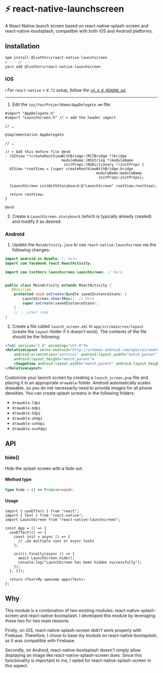 # ⚡️ react-native-launchscreen

A React Native launch screen based on react-native-splash-screen and react-native-bootsplash, compatible with both iOS and Android platforms.

## Installation

```bash
npm install @lvothnrv/react-native-launchscreen
# --- or ---
yarn add @lvothnrv/react-native-launchscreen
```

### iOS

_ℹ️ For `react-native` < `0.71` setup, follow the [`v4.4.0 README.md`](https://github.com/zoontek/react-native-bootsplash/blob/4.4.0/README.md)._

---

1. Edit the `ios/YourProjectName/AppDelegate.mm` file:

```obj-c
#import "AppDelegate.h"
#import "LaunchScreen.h" // ⬅️ add the header import

// …

@implementation AppDelegate

// …

// ⬇️ Add this before file @end
- (UIView *)createRootViewWithBridge:(RCTBridge *)bridge
                          moduleName:(NSString *)moduleName
                           initProps:(NSDictionary *)initProps {
  UIView *rootView = [super createRootViewWithBridge:bridge
                                          moduleName:moduleName
                                           initProps:initProps];

  [LaunchScreen initWithStoryboard:@"LaunchScreen" rootView:rootView];

  return rootView;
}

@end
```

2. Create a `LaunchScreen.storyboard` (which is typically already created) and modify it as desired.

### Android

1. Update the `MainActivity.java` to use `react-native-launchscreen` via the following changes:

```java
import android.os.Bundle; // here
import com.facebook.react.ReactActivity;

import com.lvothnrv.launchscreen.LaunchScreen; // here


public class MainActivity extends ReactActivity {
   @Override
    protected void onCreate(Bundle savedInstanceState) {
        LaunchScreen.show(this);  // here
        super.onCreate(savedInstanceState);
    }
    // ...other code
}
```

2. Create a file called `launch_screen.xml` in `app/src/main/res/layout` (create the `layout`-folder if it doesn't exist). The contents of the file should be the following:

```xml
<?xml version="1.0" encoding="utf-8"?>
<RelativeLayout xmlns:android="http://schemas.android.com/apk/res/android"
    android:orientation="vertical" android:layout_width="match_parent"
    android:layout_height="match_parent">
    <ImageView android:layout_width="match_parent" android:layout_height="match_parent" android:src="@drawable/launch_screen" android:scaleType="centerCrop" />
</RelativeLayout>
```

Customize your launch screen by creating a `launch_screen.png`-file and placing it in an appropriate `drawable`-folder. Android automatically scales drawable, so you do not necessarily need to provide images for all phone densities.
You can create splash screens in the following folders:
* `drawable-ldpi`
* `drawable-mdpi`
* `drawable-hdpi`
* `drawable-xhdpi`
* `drawable-xxhdpi`
* `drawable-xxxhdpi`

## API

### hide()

Hide the splash screen with a fade out.

#### Method type

```ts
type hide = () => Promise<void>;
```

#### Usage

```tsx
import { useEffect } from "react";
import { Text } from "react-native";
import LaunchScreen from "react-native-launchscreen";

const App = () => {
  useEffect(() => {
    const init = async () => {
      // …do multiple sync or async tasks
    };

    init().finally(async () => {
      await LaunchScreen.hide();
      console.log("LaunchScreen has been hidden successfully");
    });
  }, []);

  return <Text>My awesome app</Text>;
};
```

## Why 

This module is a combination of two existing modules: react-native-splash-screen and react-native-bootsplash. I developed this module by leveraging these two for two main reasons:

Firstly, on iOS, react-native-splash-screen didn't work properly with Firebase. Therefore, I chose to base my module on react-native-bootsplash, as it was compatible with Firebase.

Secondly, on Android, react-native-bootsplash doesn't simply allow displaying an image like react-native-splash-screen does. Since this functionality is important to me, I opted for react-native-splash-screen in this aspect.
